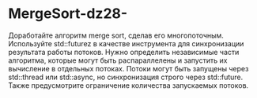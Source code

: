 # MergeSort-dz28-
Доработайте алгоритм merge sort,  сделав его многопоточным.
Используйте std::futurez в качестве инструмента для синхронизации результата работы потоков.
Нужно определить независимые части алгоритма, которые могут быть распараллелены и запустить их вычисление в отдельных потоках.
Потоки могут быть запущены через std::thread или std::async, но синхронизация строго через std::future. Также предусмотрите ограничение количества запускаемых потоков.
